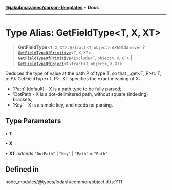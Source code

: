 [**@jakubmazanec/carson-templates**](../../../README.md) • **Docs**

---

# Type Alias: GetFieldType\<T, X, XT\>

> **GetFieldType**\<`T`, `X`, `XT`\>: `Extract`\<`T`, `object`\> _extends_ `never` ?
> [`GetFieldTypeOfPrimitive`](GetFieldTypeOfPrimitive.md)\<`T`, `X`, `XT`\> :
> [`GetFieldTypeOfPrimitive`](GetFieldTypeOfPrimitive.md)\<`Exclude`\<`T`, `object`\>, `X`, `XT`\>
> \| [`GetFieldTypeOfObject`](GetFieldTypeOfObject.md)\<`Extract`\<`T`, `object`\>, `X`, `XT`\>

Deduces the type of value at the path P of type T, so that \_.get<T, P>(t: T, p: P): GetFieldType<T,
P>. XT specifies the exact meaning of X:

- 'Path' (default) - X is a path type to be fully parsed;
- 'DotPath - X is a dot-delimitered path, without square (indexing) brackets;
- 'Key' - X is a simple key, and needs no parsing.

## Type Parameters

• **T**

• **X**

• **XT** _extends_ `"DotPath"` \| `"Key"` \| `"Path"` = `"Path"`

## Defined in

node_modules/@types/lodash/common/object.d.ts:1111
